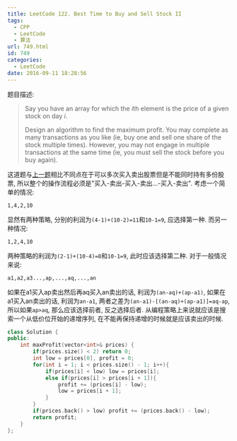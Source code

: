 ```yaml
---
title: LeetCode 122. Best Time to Buy and Sell Stock II
tags:
  - CPP
  - LeetCode
  - 算法
url: 749.html
id: 749
categories:
  - LeetCode
date: 2016-09-11 18:28:56
---
```

题目描述:

> Say you have an array for which the *i*th element is the price of a given stock on day *i*.
>
> Design an algorithm to find the maximum profit. You may complete as many transactions as you like (ie, buy one and sell one share of the stock multiple times). However, you may not engage in multiple transactions at the same time (ie, you must sell the stock before you buy again).

这道题与[上一题](http://xiadong.info/2016/09/leetcode-121-best-time-to-buy-and-sell-stock/)相比不同点在于可以多次买入卖出股票但是不能同时持有多份股票, 所以整个的操作流程必须是"买入-卖出-买入-卖出...-买入-卖出". 考虑一个简单的情况:

`1,4,2,10`

显然有两种策略, 分别的利润为`(4-1)+(10-2)=11`和`10-1=9`, 应选择第一种. 而另一种情况:

`1,2,4,10`

两种策略的利润为`(2-1)+(10-4)=8`和`10-1=9`, 此时应该选择第二种. 对于一般情况来说:

`a1,a2,a3...,ap,...,aq,...,an`

如果在a1买入ap卖出然后再aq买入an卖出的话, 利润为`(an-aq)+(ap-a1)`, 如果在a1买入an卖出的话, 利润为`an-a1`, 两者之差为`(an-a1)-[(an-aq)+(ap-a1)]=aq-ap`, 所以如果`ap>aq`, 那么应该选择前者, 反之选择后者. 从编程策略上来说就应该是搜索一个从低价位开始的递增序列, 在不能再保持递增的时候就是应该卖出的时候.

```cpp
class Solution {
public:
    int maxProfit(vector<int>& prices) {
        if(prices.size() < 2) return 0;
        int low = prices[0], profit = 0;
        for(int i = 1; i < prices.size() - 1; i++){
            if(prices[i] < low) low = prices[i];
            else if(prices[i] > prices[i + 1]){
                profit += (prices[i] - low);
                low = prices[i + 1];
            }
        }
        if(prices.back() > low) profit += (prices.back() - low);
        return profit;
    }
};
```

